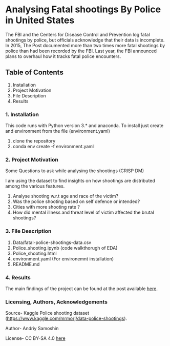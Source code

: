 # Analysing Fatal shootings By Police in United States

The FBI and the Centers for Disease Control and Prevention log fatal shootings by police, but officials acknowledge that their data is incomplete. In 2015, The Post documented more than two times more fatal shootings by police than had been recorded by the FBI. Last year, the FBI announced plans to overhaul how it tracks fatal police encounters.

## Table of Contents
1. Installation
2. Project Motivation
3. File Description
4. Results


### 1. Installation

This code runs with Python version 3.* and anaconda.
To install just create and environment from the file (environment.yaml)

1. clone the repository
2. conda env create -f environment.yaml

### 2. Project Motivation

Some Questions to ask while analysing the shootings (CRISP DM)

I am using the dataset to find insights on how shootings are distributed among the various features.

1. Analyse shooting w.r.t age and race of the victim?
2. Was the police shooting based on self defence or intended?
3. Cities with more shooting rate ?
4. How did mental illness and threat level of victim affected the brutal shootings?


### 3. File Description

1. Data/fatal-police-shootings-data.csv
2. Police_shooting.ipynb (code walkthorugh of EDA)
3. Police_shooting.html 
4. environment.yaml (For environemnt installation)
4. README.md

### 4. Results

The main findings of the project can be found at the post available [here](https://medium.com/@adityasrichandan3098/analysing-fatal-shootings-by-the-police-in-united-states-6794fc3650ad).

### Licensing, Authors, Acknowledgements

Source- Kaggle Police shooting dataset (https://www.kaggle.com/mrmorj/data-police-shootings). 

Author- Andriy Samoshin

License- CC BY-SA 4.0 [here](https://creativecommons.org/licenses/by-sa/4.0/)
